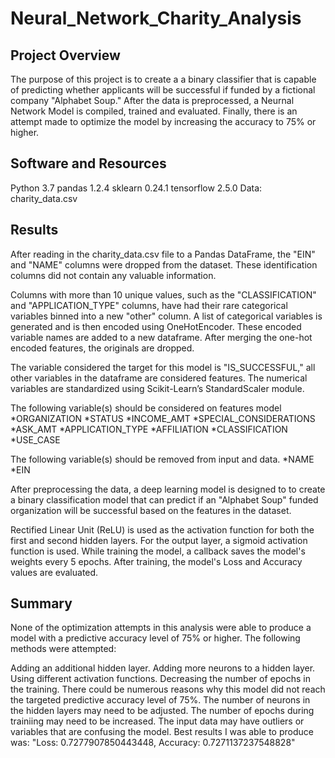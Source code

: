 # Neural_Network_Charity_Analysis
## Project Overview
The purpose of this project is to create a a binary classifier that is capable of predicting whether applicants will be successful if funded by a fictional company "Alphabet Soup." After the data is preprocessed, a Neurnal Network Model is compiled, trained and evaluated. Finally, there is an attempt made to optimize the model by increasing the accuracy to 75% or higher.

## Software and Resources
  Python 3.7
  pandas 1.2.4
  sklearn 0.24.1
  tensorflow 2.5.0
  Data: charity_data.csv

## Results
After reading in the charity_data.csv file to a Pandas DataFrame, the "EIN" and "NAME" columns were dropped from the dataset. These identification columns did not contain any valuable information.

Columns with more than 10 unique values, such as the "CLASSIFICATION" and "APPLICATION_TYPE" columns, have had their rare categorical variables binned into a new "other" column. A list of categorical variables is generated and is then encoded using OneHotEncoder. These encoded variable names are added to a new dataframe. After merging the one-hot encoded features, the originals are dropped.

The variable considered the target for this model is "IS_SUCCESSFUL," all other variables in the dataframe are considered features. The numerical variables are standardized using Scikit-Learn’s StandardScaler module.

The following variable(s) should be considered on features model
*ORGANIZATION
*STATUS
*INCOME_AMT
*SPECIAL_CONSIDERATIONS
*ASK_AMT
*APPLICATION_TYPE
*AFFILIATION
*CLASSIFICATION
*USE_CASE

The following variable(s) should be removed from input and data.
*NAME
*EIN

After preprocessing the data, a deep learning model is designed to to create a binary classification model that can predict if an "Alphabet Soup" funded organization will be successful based on the features in the dataset.

Rectified Linear Unit (ReLU) is used as the activation function for both the first and second hidden layers. For the output layer, a sigmoid activation function is used. While training the model, a callback saves the model's weights every 5 epochs. After training, the model's Loss and Accuracy values are evaluated. 

## Summary
None of the optimization attempts in this analysis were able to produce a model with a predictive accuracy level of 75% or higher. The following methods were attempted:

Adding an additional hidden layer.
Adding more neurons to a hidden layer.
Using different activation functions.
Decreasing the number of epochs in the training.
There could be numerous reasons why this model did not reach the targeted predictive accuracy level of 75%. The number of neurons in the hidden layers may need to be adjusted. The number of epochs during trainiing may need to be increased. The input data may have outliers or variables that are confusing the model.
Best results I was able to produce was: "Loss: 0.7277907850443448, Accuracy: 0.7271137237548828"
